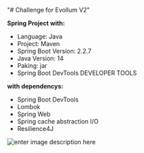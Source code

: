 "# Challenge for Evollum V2" 

**Spring Project with:**
- Language: Java
- Project: Maven
- Spring Boot Version: 2.2.7
- Java Version: 14
- Paking: jar
- Spring Boot DevTools DEVELOPER TOOLS

**with dependencys:**
- Spring Boot DevTools
- Lombok
- Spring Web
- Spring cache abstraction I/O
- Resilience4J

![enter image description here](https://i.ibb.co/897LLsf/spring-initializer.png)

